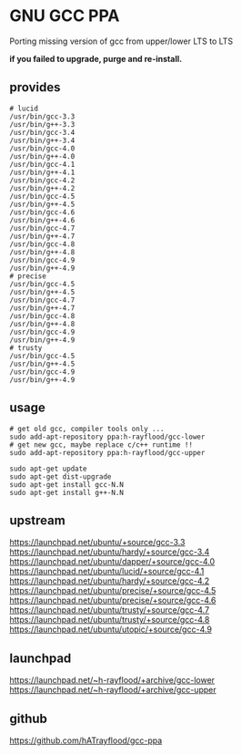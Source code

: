 GNU GCC PPA
===========

Porting missing version of gcc from upper/lower LTS to LTS

**if you failed to upgrade, purge and re-install.**

provides
--------
    # lucid
    /usr/bin/gcc-3.3
    /usr/bin/g++-3.3
    /usr/bin/gcc-3.4
    /usr/bin/g++-3.4
    /usr/bin/gcc-4.0
    /usr/bin/g++-4.0
    /usr/bin/gcc-4.1
    /usr/bin/g++-4.1
    /usr/bin/gcc-4.2
    /usr/bin/g++-4.2
    /usr/bin/gcc-4.5
    /usr/bin/g++-4.5
    /usr/bin/gcc-4.6
    /usr/bin/g++-4.6
    /usr/bin/gcc-4.7
    /usr/bin/g++-4.7
    /usr/bin/gcc-4.8
    /usr/bin/g++-4.8
    /usr/bin/gcc-4.9
    /usr/bin/g++-4.9
    # precise
    /usr/bin/gcc-4.5
    /usr/bin/g++-4.5
    /usr/bin/gcc-4.7
    /usr/bin/g++-4.7
    /usr/bin/gcc-4.8
    /usr/bin/g++-4.8
    /usr/bin/gcc-4.9
    /usr/bin/g++-4.9
    # trusty
    /usr/bin/gcc-4.5
    /usr/bin/g++-4.5
    /usr/bin/gcc-4.9
    /usr/bin/g++-4.9

usage
-----
    # get old gcc, compiler tools only ...
    sudo add-apt-repository ppa:h-rayflood/gcc-lower
    # get new gcc, maybe replace c/c++ runtime !!
    sudo add-apt-repository ppa:h-rayflood/gcc-upper
    
    sudo apt-get update
    sudo apt-get dist-upgrade
    sudo apt-get install gcc-N.N
    sudo apt-get install g++-N.N

upstream
--------
https://launchpad.net/ubuntu/+source/gcc-3.3  
https://launchpad.net/ubuntu/hardy/+source/gcc-3.4  
https://launchpad.net/ubuntu/dapper/+source/gcc-4.0  
https://launchpad.net/ubuntu/lucid/+source/gcc-4.1  
https://launchpad.net/ubuntu/hardy/+source/gcc-4.2  
https://launchpad.net/ubuntu/precise/+source/gcc-4.5  
https://launchpad.net/ubuntu/precise/+source/gcc-4.6  
https://launchpad.net/ubuntu/trusty/+source/gcc-4.7  
https://launchpad.net/ubuntu/trusty/+source/gcc-4.8  
https://launchpad.net/ubuntu/utopic/+source/gcc-4.9  

launchpad
---------
https://launchpad.net/~h-rayflood/+archive/gcc-lower  
https://launchpad.net/~h-rayflood/+archive/gcc-upper  

github
------
https://github.com/hATrayflood/gcc-ppa
